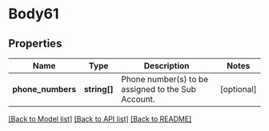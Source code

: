 # Body61

## Properties
Name | Type | Description | Notes
------------ | ------------- | ------------- | -------------
**phone_numbers** | **string[]** | Phone number(s) to be assigned to the Sub Account. | [optional] 

[[Back to Model list]](../README.md#documentation-for-models) [[Back to API list]](../README.md#documentation-for-api-endpoints) [[Back to README]](../README.md)


